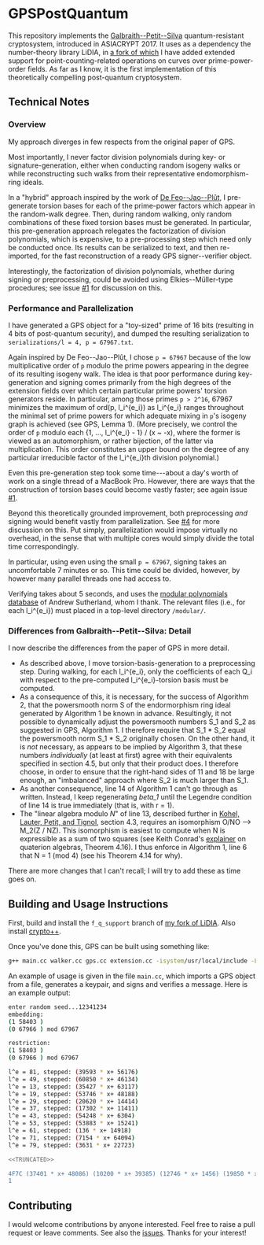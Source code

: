 # GPSPostQuantum

This repository implements the [Galbraith--Petit--Silva](https://eprint.iacr.org/2016/1154.pdf) quantum-resistant cryptosystem, introduced in ASIACRYPT 2017. It uses as a dependency the number-theory library LiDIA, in [a fork of which](https://github.com/benediamond/LiDIA/tree/f_q_support) I have added extended support for point-counting-related operations on curves over prime-power-order fields. As far as I know, it is the first implementation of this theoretically compelling post-quantum cryptosystem.

## Technical Notes

### Overview

My approach diverges in few respects from the original paper of GPS.

Most importantly, I never factor division polynomials during key- or signature-generation, either when conducting random isogeny walks or while reconstructing such walks from their representative endomorphism-ring ideals.

In a "hybrid" approach inspired by the work of [De Feo--Jao--Plût](https://eprint.iacr.org/2011/506.pdf), I pre-generate torsion bases for each of the prime-power factors which appear in the random-walk degree. Then, during random walking, only random combinations of these fixed torsion bases must be generated. In particular, this pre-generation approach relegates the factorization of division polynomials, which is expensive, to a pre-processing step which need only be conducted once. Its results can be serialized to text, and then re-imported, for the fast reconstruction of a ready GPS signer--verifier object.

Interestingly, the factorization of division polynomials, whether during signing or preprocessing, could be avoided using Elkies--Müller-type procedures; see issue [#1](https://github.com/benediamond/GPSPostQuantum/issues/1) for discussion on this.

### Performance and Parallelization

I have generated a GPS object for a "toy-sized" prime of 16 bits (resulting in 4 bits of post-quantum security), and dumped the resulting serialization to `serializations/l = 4, p = 67967.txt`.

Again inspired by De Feo--Jao--Plût, I chose `p = 67967` because of the low multiplicative order of `p` modulo the prime powers appearing in the degree of its resulting isogeny walk. The idea is that poor performance during key-generation and signing comes primarily from the high degrees of the extension fields over which certain particular prime powers' torsion generators reside. In particular, among those primes `p > 2^16`, 67967 minimizes the maximum of ord(p, l_i^{e_i}) as l_i^{e_i} ranges throughout the minimal set of prime powers for which adequate mixing in `p`'s isogeny graph is achieved (see GPS, Lemma 1). (More precisely, we control the order of `p` modulo each {1, ..., l_i^{e_i} - 1} / (x ~ -x), where the former is viewed as an automorphism, or rather bijection, of the latter via multiplication. This order constitutes an upper bound on the degree of any particular irreducible factor of the l_i^{e_i}th division polynomial.)

Even this pre-generation step took some time---about a day's worth of work on a single thread of a MacBook Pro. However, there are ways that the construction of torsion bases could become vastly faster; see again issue [#1](https://github.com/benediamond/GPSPostQuantum/issues/1).

Beyond this theoretically grounded improvement, both preprocessing _and_ signing would benefit vastly from parallelization. See [#4](https://github.com/benediamond/GPSPostQuantum/issues/4) for more discussion on this. Put simply, parallelization would impose virtually no overhead, in the sense that with multiple cores would simply divide the total time correspondingly.

In particular, using even using the small `p = 67967`, signing takes an uncomfortable 7 minutes or so. This time could be divided, however, by however many parallel threads one had access to.

Verifying takes about 5 seconds, and uses the [modular polynomials database](https://math.mit.edu/~drew/ClassicalModPolys.html) of Andrew Sutherland, whom I thank. The relevant files (i.e., for each l_i^{e_i}) must placed in a top-level directory `/modular/`.

### Differences from Galbraith--Petit--Silva: Detail

I now describe the differences from the paper of GPS in more detail.

* As described above, I move torsion-basis-generation to a preprocessing step. During walking, for each l_i^{e_i}, only the coefficients of each Q_i with respect to the pre-computed l_i^{e_i}-torsion basis must be computed.
* As a consequence of this, it is necessary, for the success of Algorithm 2, that the powersmooth norm S of the endormorphism ring ideal generated by Algorithm 1 be known in advance. Resultingly, it not possible to dynamically adjust the powersmooth numbers S_1 and S_2 as suggested in GPS, Algorithm 1. I therefore require that S_1 * S_2 equal the powersmooth norm S_1 * S_2 originally chosen. On the other hand, it is _not_ necessary, as appears to be implied by Algorithm 3, that these numbers _individually_ (at least at first) agree with their equivalents specified in section 4.5, but only that their product does. I therefore choose, in order to ensure that the right-hand sides of 11 and 18 be large enough, an "imbalanced" approach where S_2 is much larger than S_1.
* As another consequence, line 14 of Algorithm 1 can't go through as written. Instead, I keep regenerating _beta_1_ until the Legendre condition of line 14 is true immediately (that is, with r = 1).
* The "linear algebra modulo _N_" of line 13, described further in [Kohel, Lauter, Petit, and Tignol](https://eprint.iacr.org/2014/505.pdf), section 4.3, requires an isomorphism O/NO --> M_2(Z / NZ). This isomorphism is easiest to compute when N is expressible as a sum of two squares (see Keith Conrad's [explainer](https://kconrad.math.uconn.edu/blurbs/ringtheory/quaternionalg.pdf) on quaterion algebras, Theorem 4.16). I thus enforce in Algorithm 1, line 6 that N = 1 (mod 4) (see his Theorem 4.14 for why).

There are more changes that I can't recall; I will try to add these as time goes on.

## Building and Usage Instructions

First, build and install the `f_q_support` branch of [my fork of LiDIA](https://github.com/benediamond/LiDIA/tree/f_q_support). Also install [crypto++](https://www.cryptopp.com/).

Once you've done this, GPS can be built using something like:
```bash
g++ main.cc walker.cc gps.cc extension.cc -isystem/usr/local/include -L/usr/local/lib -o main -lLiDIA -lgmp -lm -lcryptopp -std="c++11" -O2
```
An example of usage is given in the file `main.cc`, which imports a GPS object from a file, generates a keypair, and signs and verifies a message. Here is an example output:

```bash
enter random seed...12341234
embedding: 
(1 58403 )
(0 67966 ) mod 67967

restriction: 
(1 58403 )
(0 67966 ) mod 67967

l^e = 81, stepped: (39593 * x+ 56176)
l^e = 49, stepped: (60850 * x+ 46134)
l^e = 13, stepped: (35427 * x+ 63117)
l^e = 19, stepped: (53746 * x+ 48188)
l^e = 29, stepped: (20620 * x+ 14414)
l^e = 37, stepped: (17302 * x+ 11411)
l^e = 43, stepped: (54248 * x+ 6304)
l^e = 53, stepped: (53883 * x+ 15241)
l^e = 61, stepped: (136 * x+ 14918)
l^e = 71, stepped: (7154 * x+ 64094)
l^e = 79, stepped: (3631 * x+ 22723)

<<TRUNCATED>>

4F7C (37401 * x+ 48086) (10200 * x+ 39385) (12746 * x+ 1456) (19850 * x+ 54542) (53413 * x+ 37956) (31969 * x+ 65012) (28388 * x+ 55818) (10261 * x+ 38610) (52404 * x+ 63450) (9425 * x+ 47086) (1741 * x+ 882) (28197 * x+ 59010) (11519 * x+ 23190) (235 * x+ 3575) (37708 * x+ 15417) (25427 * x+ 52004) (18203 * x+ 10212) (66508 * x+ 2557) (33439 * x+ 52630) (67783 * x+ 28919) (25494 * x+ 39200) (20881 * x+ 56191) (33599 * x+ 35484) (50909 * x+ 27059) (23463 * x+ 52673) (6854 * x+ 48020) (18273) (53733 * x+ 46350) (7177 * x+ 55310) (9158 * x+ 49456) (58796 * x+ 30745) (37526 * x+ 47893) (35384 * x+ 44448) (31321 * x+ 46313) (40955 * x+ 41253) (40633 * x+ 34081) (23962 * x+ 44590) (35704 * x+ 53807) (52516 * x+ 12547) (30438 * x+ 41806) (24754 * x+ 21086) (14628 * x+ 53364) (37913 * x+ 33027) (22335) (52955 * x+ 24708) (9044 * x+ 11695) (19882 * x+ 43751) (24530 * x+ 58735) (16727) (39171 * x+ 48475) (29471 * x+ 44844) (30575 * x+ 25091) (31797 * x+ 1117) (67913 * x+ 45148) (39860 * x+ 20871) (52073 * x+ 15655) (56332 * x+ 28977) (7076 * x+ 8220) (26953 * x+ 65098) (16429 * x+ 33368) (39543 * x+ 30121) (6098 * x+ 28477) (27899 * x+ 33164) (20760 * x+ 34700) (65721 * x+ 63330) (20295 * x+ 49604) (43243 * x+ 34129) (66517 * x+ 31617) (2352 * x+ 4105) (30195) (60298 * x+ 8143) (64703 * x+ 29457) (15169 * x+ 53027) (65128 * x+ 3357) (47070 * x+ 41261) (25047 * x+ 58874) (21010 * x+ 22158) (38900 * x+ 971) (37256 * x+ 14700) (40214 * x+ 16204) (7570 * x+ 34889) (35624 * x+ 33327) (14605 * x+ 67427) (29766 * x+ 38640) (10400 * x+ 44168) (63369 * x+ 4251) (50995 * x+ 43400) (153 * x+ 343) (27877 * x+ 25565) (13256 * x+ 6523) (54388 * x+ 29810) (593 * x+ 32915) (50910 * x+ 12502) (1789 * x+ 17629) (29615 * x+ 27952) (39563 * x+ 22839) (62155 * x+ 46742) (53915 * x+ 22290) (65936 * x+ 31551) (33739 * x+ 12386) (44832 * x+ 26587) (67831 * x+ 5587) (22584 * x+ 40557) (16984 * x+ 52313) (3514 * x+ 8315) (53511 * x+ 60010) (45944 * x+ 24821) (65756 * x+ 54141) (34832 * x+ 42454) (22299 * x+ 62272) (31367 * x+ 20716) (66174 * x+ 50374) 8849660611FAF30DAEE49FBE52DA631B7B06F20CBA0C1821A53E913FCC36A562CE2935E49F14C3085FAFC1A0B5A88B 1216FC9EFFC7660DD11E1107DCB1412C49E4A52E109A5A5A30FF4F14C3CB08F8AAC72A22B0C39714ED5360C2840699 BF4CBDDCE33E9CE0B5498849A8625EC9E2ED03B2C925E94E6366 FA23EFC3C4C44530C259C77885938849A551545633E3CF829FFB9DBCFAAE3B1F23943D10DCD48C4AFE9DA6F5C244E6 A7D600B49E4BA11EE9A6F055065AE660535939891752B1B2AB54 4DD2D4FBD50BBC9FB010FE5345897A5F91100F7B557249739416 A44B605B32516B2D7DD974DF57F3D3E393310254D713B629BE25 DD1EDC1748080712AC94A8F412A9224D6EA70E12E94DBB3BF1C8 6303A19E0ED7E6F249EB27D9DF03ECF223F0C3A75505A0D14895 2C9347AECD9D26B9622E50D5D412A2F1AACB7993EB90F15DB1A7 4BCD69DDE68866F03EC6965ED5E04C45618AF3896C75FBCFE87B 80F5F4122C5778F5CBF3A095793671EB22AA4B3E9E449F23FD2E8F58214E0FE7B55D90A4755EC3DB9344627F1274D3 
1
```

## Contributing

I would welcome contributions by anyone interested. Feel free to raise a pull request or leave comments. See also the [issues](https://github.com/benediamond/GPSPostQuantum/issues/). Thanks for your interest!
